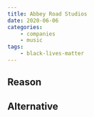 ```yaml
---
title: Abbey Road Studios
date: 2020-06-06
categories:
    - companies
    - music
tags:
    - black-lives-matter
---
```


## Reason


## Alternative

